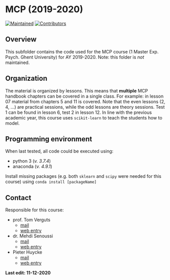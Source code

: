 # MCP (2019-2020)

[![Maintained](https://img.shields.io/badge/archived-january%202020-success)](https://img.shields.io/badge/archived-january%202020-success)
[![Contributors](https://img.shields.io/badge/contributors-3-blue)](https://img.shields.io/badge/contributors-3-blue)

## Overview

This subfolder contains the code used for the MCP course (1 Master Exp. Psych. Ghent University) for AY 2019-2020.
Note: this folder is *not* maintained.

## Organization

The material is organized by lessons. This means that **multiple** MCP handbook chapters can be covered in a single class. For example: in lesson 07 material from chapters 5 and 11 is covered. Note that the even lessons (2, 4, ...) are practical sessions, while the odd lessons are theory sessions. Test 1 can be found in lesson 6, test 2 in lesson 12. In line with the previous academic year, this course uses ```scikit-learn``` to teach the students how to model. 

## Programming environment   

When last tested, all code could be executed using:

- python 3 (*v. 3.7.4*)
- anaconda (*v. 4.9.1*)
    
Install missing packages (e.g. both ```sklearn``` and ```scipy``` were needed for this course) using ```conda install [packageName]```

## Contact

Responsible for this course:

- prof. Tom Verguts
    * [mail](mailto:Tom.Verguts@UGent.be)
    * [web entry](https://www.cogcomneurosci.com/about/#principal-investigator)
- dr. Mehdi Senoussi
    * [mail](mailto:Mehdi.Senoussi@UGent.be)
    * [web entry](https://www.cogcomneurosci.com/about/#mehdi-senoussi)
- Pieter Huycke  
    * [mail](mailto:Pieter.Huycke@UGent.be)
    * [web entry](https://www.cogcomneurosci.com/about/#pieter-huycke)

[Labsite]: https://cogcomneurosci.com/

**Last edit: 11-12-2020**
